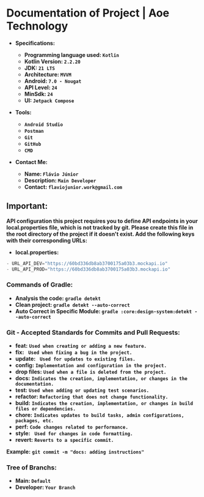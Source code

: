 # Documentation of Project |  Aoe Technology
- **Specifications:**
  - **Programming language used: ` Kotlin `**
  - **Kotlin Version: ` 2.2.20 `**
  - **JDK: ` 21 LTS `**
  - **Architecture: ` MVVM `**
  - **Android: ` 7.0 - Nougat `**
  - **API Level: ` 24 `**
  - **MinSdk: ` 24 `**
  - **UI: ` Jetpack Compose `**

- **Tools:**
  - **` Android Studio `**
  - **` Postman `**
  - **` Git `**
  - **` GitHub `**
  - **` CMD `** 

- **Contact Me:**
  - **Name: ` Flávio Júnior `**
  - **Description: ` Main Developer `**
  - **Contact: ` flaviojunior.work@gmail.com `**

## **Important:**

**API configuration this project requires you to define API endpoints in your local.properties file, which is not tracked by git. Please create this file in the root directory of the project if it doesn't exist. Add the following keys with their corresponding URLs:**

- **local.properties:**

```javascript
- URL_API_DEV="https://60bd336db8ab3700175a03b3.mockapi.io"
- URL_API_PROD="https://60bd336db8ab3700175a03b3.mockapi.io"
```

### Commands of Gradle:
- **Analysis the code: ` gradle detekt `**
- **Clean project: ` gradle detekt --auto-correct `**
- **Auto Correct in Specific Module: ` gradle :core:design-system:detekt --auto-correct `**

### Git - Accepted Standards for Commits and Pull Requests:
- **feat:** **` Used when creating or adding a new feature. `**
- **fix:** **`  Used when fixing a bug in the project. `**
- **update:** **`  Used for updates to existing files. `**
- **config:** **` Implementation and configuration in the project. `**
- **drop files:** **` Used when a file is deleted from the project. `**
- **docs:** **` Indicates the creation, implementation, or changes in the documentation. `**
- **test:** **` Used when adding or updating test scenarios. `**
- **refactor:** **` Refactoring that does not change functionality. `**
- **build:** **` Indicates the creation, implementation, or changes in build files or dependencies. `**
- **chore:** **` Indicates updates to build tasks, admin configurations, packages, etc. `**
- **perf:** **` Code changes related to performance. `**
- **style:** **`  Used for changes in code formatting. `**
- **revert:** **` Reverts to a specific commit. `**

**Example:** **` git commit -m "docs: adding instructions" `**

### Tree of Branchs:
- **Main: ` Default `**
- **Developer: ` Your Branch `**
